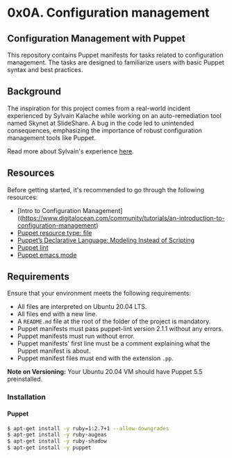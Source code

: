 # 0x0A. Configuration management

## Configuration Management with Puppet

This repository contains Puppet manifests for tasks related to configuration management. The tasks are designed to familiarize users with basic Puppet syntax and best practices.

## Background

The inspiration for this project comes from a real-world incident experienced by Sylvain Kalache while working on an auto-remediation tool named Skynet at SlideShare. A bug in the code led to unintended consequences, emphasizing the importance of robust configuration management tools like Puppet.

Read more about Sylvain's experience [here](https://twitter.com/devopsreact/status/836971570136375296).

## Resources

Before getting started, it's recommended to go through the following resources:
- [Intro to Configuration Management]((https://www.digitalocean.com/community/tutorials/an-introduction-to-configuration-management)
- [Puppet resource type: file](https://www.puppet.com/docs/puppet/5.5/types/file.html)
- [Puppet’s Declarative Language: Modeling Instead of Scripting](https://www.puppet.com/blog)
- [Puppet lint](http://puppet-lint.com/)
- [Puppet emacs mode](https://github.com/voxpupuli/puppet-mode)

## Requirements

Ensure that your environment meets the following requirements:

- All files are interpreted on Ubuntu 20.04 LTS.
- All files end with a new line.
- A `README.md` file at the root of the folder of the project is mandatory.
- Puppet manifests must pass puppet-lint version 2.1.1 without any errors.
- Puppet manifests must run without error.
- Puppet manifests' first line must be a comment explaining what the Puppet manifest is about.
- Puppet manifest files must end with the extension `.pp`.

**Note on Versioning:** Your Ubuntu 20.04 VM should have Puppet 5.5 preinstalled.

### Installation

#### Puppet

```bash
$ apt-get install -y ruby=1:2.7+1 --allow-downgrades
$ apt-get install -y ruby-augeas
$ apt-get install -y ruby-shadow
$ apt-get install -y puppet
